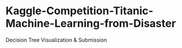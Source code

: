 # Kaggle-Competition-Titanic-Machine-Learning-from-Disaster

Decision Tree Visualization & Submission
